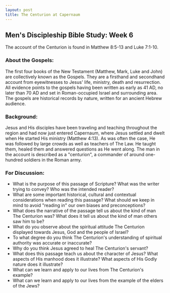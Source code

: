 ```yaml
---
layout: post
title: The Centurion at Capernaum
---
```

## Men's Discipleship Bible Study: Week 6
The account of the Centurion is found in Matthew 8:5-13 and Luke 7:1-10.
### About the Gospels:
The first four books of the New Testament (Matthew, Mark, Luke and John) are collectively known as the Gospels. They are a firsthand and secondhand account from eyewitnesses to Jesus' life, ministry, death and resurrection.  All evidence points to the gospels having been written as early as 41 AD, no later than 70 AD and set in Roman-occupied Israel and surrounding area. The gospels are historical records by nature, written for an ancient Hebrew audience.
### Background:
Jesus and His disciples have been traveling and teaching throughout the region and had now just entered Capernaum, where Jesus settled and dwelt when He started His ministry (Matthew 4:13). As was often the case, He was followed by large crowds as well as teachers of The Law. He taught them, healed them and answered questions as He went along. The man in the account is described as a "centurion", a commander of around one-hundred soldiers in the Roman army.
### For Discussion:
* What is the purpose of this passage of Scripture? What was the writer trying to convey? Who was the intended reader?
* What are some important historical, cultural and contextual considerations when reading this passage? What should we keep in mind to avoid "reading in" our own biases and preconceptions?
* What does the narrative of the passage tell us about the kind of man The Centurion was? What does it tell us about the kind of man others saw him to be?
* What do you observe about the spiritual attitude The Centurion displayed towards Jesus, God and the people of Israel?
* To what degree do you think The Centurion's understanding of spiritual authority was accurate or inaccurate?
* Why do you think Jesus agreed to heal The Centurion's servant?
* What does this passage teach us about the character of Jesus? What aspects of His manhood does it illustrate? What aspects of His Godly nature does it illustrate?
* What can we learn and apply to our lives from The Centurion's example?
* What can we learn and apply to our lives from the example of the elders of the Jews?

